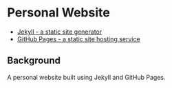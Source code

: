 # Personal Website

* [Jekyll - a static site generator](https://jekyllrb.com/)
* [GitHub Pages - a static site hosting service](https://pages.github.com/)

## Background

A personal website built using Jekyll and GitHub Pages.